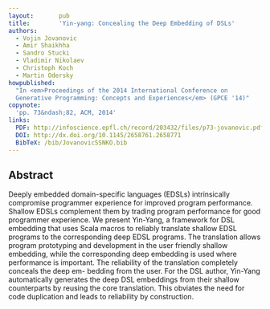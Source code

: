 ```yaml
---
layout:       pub
title:        'Yin-yang: Concealing the Deep Embedding of DSLs'
authors:
  - Vojin Jovanovic
  - Amir Shaikhha
  - Sandro Stucki
  - Vladimir Nikolaev
  - Christoph Koch
  - Martin Odersky
howpublished:
  "In <em>Proceedings of the 2014 International Conference on
  Generative Programming: Concepts and Experiences</em> (GPCE '14)"
copynote:
  'pp. 73&ndash;82, ACM, 2014'
links:
  PDF: http://infoscience.epfl.ch/record/203432/files/p73-jovanovic.pdf
  DOI: http://dx.doi.org/10.1145/2658761.2658771
  BibTeX: /bib/JovanovicSSNKO.bib
---
```


## Abstract

Deeply embedded domain-specific languages (EDSLs) intrinsically
compromise programmer experience for improved program
performance. Shallow EDSLs complement them by trading program
performance for good programmer experience. We present Yin-Yang, a
framework for DSL embedding that uses Scala macros to reliably
translate shallow EDSL programs to the corresponding deep EDSL
programs. The translation allows program prototyping and development
in the user friendly shallow embedding, while the corresponding deep
embedding is used where performance is important. The reliability of
the translation completely conceals the deep em- bedding from the
user. For the DSL author, Yin-Yang automatically generates the deep
DSL embeddings from their shallow counterparts by reusing the core
translation. This obviates the need for code duplication and leads to
reliability by construction.
